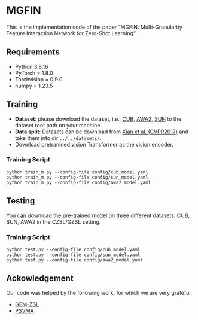 # MGFIN
This is the implementation code of the paper “MGFIN: Multi-Granularity Feature Interaction Network for Zero-Shot Learning”.


## Requirements
- Python 3.8.16
- PyTorch = 1.8.0
- Torchvision = 0.9.0
- numpy = 1.23.5

## Training
- **Dataset**: please download the dataset, i.e., [CUB](http://www.vision.caltech.edu/visipedia/CUB-200-2011.html), [AWA2](https://cvml.ist.ac.at/AwA2/), [SUN](https://groups.csail.mit.edu/vision/SUN/hierarchy.html) to the dataset root path on your machine
- **Data split**: Datasets can be download from [Xian et al. (CVPR2017)](https://datasets.d2.mpi-inf.mpg.de/xian/xlsa17.zip) and take them into dir ```../../datasets/```.
- Download pretranined vision Transformer as the vision encoder.

### Training Script
```shell
python train_m.py --config-file config/cub_model.yaml
python train_m.py --config-file config/sun_model.yaml
python train_m.py --config-file config/awa2_model.yaml
```

## Testing
You can download the pre-trained model on three different datasets: CUB, SUN, AWA2 in the CZSL/GZSL setting. 
### Training Script
```shell
python test.py --config-file config/cub_model.yaml
python test.py --config-file config/sun_model.yaml
python test.py --config-file config/awa2_model.yaml
```

## Ackowledgement
Our code was helped by the following work, for which we are very grateful:
- [GEM-ZSL](https://github.com/osierboy/GEM-ZSL)
- [PSVMA](https://github.com/ManLiuCoder/PSVMA)
